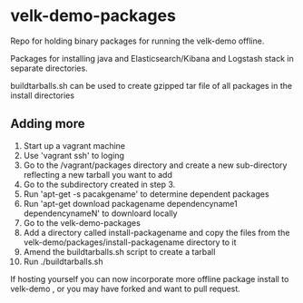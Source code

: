 velk-demo-packages
==================

Repo for holding binary packages for running the velk-demo offline.

Packages for installing java and Elasticsearch/Kibana and Logstash stack in separate directories.

buildtarballs.sh can be used to create gzipped tar file of all packages in the install directories

Adding more 
-----------

1. Start up a vagrant machine 
2. Use 'vagrant ssh' to loging
3. Go to the /vagrant/packages directory and create a new sub-directory reflecting a new tarball you want to add
4. Go to the subdirectory created in step 3.
5. Run 'apt-get -s pacakgename' to determine dependent packages
6. Run 'apt-get download packagename dependencyname1 dependencynameN' to downloard locally
7. Go to the velk-demo-packages
8. Add a directory called install-packagename and copy the files from the velk-demo/packages/install-packagename directory to it
9. Amend the buildtarballs.sh script to create a tarball
10. Run ./buildtarballs.sh

If hosting yourself you can now incorporate more offline package install to velk-demo , or you may have forked and want to pull request.

